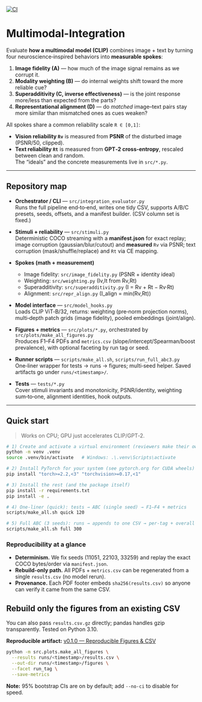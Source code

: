 [![CI](https://github.com/Yanyu-lei/Multimodal-Integration/actions/workflows/ci.yml/badge.svg)](https://github.com/Yanyu-lei/Multimodal-Integration/actions/workflows/ci.yml)

# Multimodal-Integration

Evaluate **how a multimodal model (CLIP)** combines image + text by turning four neuroscience‑inspired behaviors into **measurable spokes**:

1. **Image fidelity (A)** — how much of the image signal remains as we corrupt it.  
2. **Modality weighting (B)** — do internal weights shift toward the more reliable cue?  
3. **Superadditivity (C, inverse effectiveness)** — is the joint response more/less than expected from the parts?  
4. **Representational alignment (D)** — do *matched* image–text pairs stay more similar than mismatched ones as cues weaken?

All spokes share a common reliability scale `R ∈ [0,1]`:  
- **Vision reliability `Rv`** is measured from **PSNR** of the disturbed image (PSNR/50, clipped).  
- **Text reliability `Rt`** is measured from **GPT‑2 cross‑entropy**, rescaled between clean and random.  
The “ideals” and the concrete measurements live in `src/*.py`.

---

## Repository map

- **Orchestrator / CLI** — `src/integration_evaluator.py`  
  Runs the full pipeline end‑to‑end, writes one tidy CSV, supports A/B/C presets, seeds, offsets, and a manifest builder. (CSV column set is fixed.)

- **Stimuli + reliability** — `src/stimuli.py`  
  Deterministic COCO streaming with a **manifest.json** for exact replay; image corruption (gaussian/blur/cutout) and **measured** `Rv` via PSNR; text corruption (mask/shuffle/replace) and `Rt` via CE mapping.

- **Spokes (math + measurement)**  
  - Image fidelity: `src/image_fidelity.py` (PSNR + identity ideal)  
  - Weighting: `src/weighting.py` (Iv,It from Rv,Rt)  
  - Superadditivity: `src/superadditivity.py` (I = Rv + Rt − Rv·Rt)  
  - Alignment: `src/repr_align.py` (I_align = min(Rv,Rt))

- **Model interface** — `src/model_hooks.py`  
  Loads CLIP ViT‑B/32, returns: weighting (pre‑norm projection norms), multi‑depth patch grids (image fidelity), pooled embeddings (joint/align).

- **Figures + metrics** — `src/plots/*.py`, orchestrated by `src/plots/make_all_figures.py`  
  Produces F1–F4 PDFs and `metrics.csv` (slope/intercept/Spearman/boost prevalence), with optional faceting by run tag or seed.

- **Runner scripts** — `scripts/make_all.sh`, `scripts/run_full_abc3.py`  
  One‑liner wrapper for tests → runs → figures; multi‑seed helper. Saved artifacts go under `runs/<timestamp>/`.

- **Tests** — `tests/*.py`  
  Cover stimuli invariants and monotonicity, PSNR/identity, weighting sum‑to‑one, alignment identities, hook outputs.

---

## Quick start

> Works on CPU; GPU just accelerates CLIP/GPT‑2.

```bash
# 1) Create and activate a virtual environment (reviewers make their own)
python -m venv .venv
source .venv/bin/activate   # Windows: .\.venv\Scripts\activate

# 2) Install PyTorch for your system (see pytorch.org for CUDA wheels)
pip install "torch>=2.2,<3" "torchvision>=0.17,<1"

# 3) Install the rest (and the package itself)
pip install -r requirements.txt
pip install -e .

# 4) One-liner (quick): tests → ABC (single seed) → F1–F4 + metrics
scripts/make_all.sh quick 120

# 5) Full ABC (3 seeds): runs → appends to one CSV → per-tag + overall figures
scripts/make_all.sh full 300
```

### Reproducibility at a glance
- **Determinism.** We fix seeds (11051, 22103, 33259) and replay the exact COCO bytes/order via `manifest.json`.  
- **Rebuild-only path.** All PDFs + `metrics.csv` can be regenerated from a single `results.csv` (no model rerun).  
- **Provenance.** Each PDF footer embeds `sha256(results.csv)` so anyone can verify it came from the same CSV.


## Rebuild only the figures from an existing CSV
You can also pass `results.csv.gz` directly; pandas handles gzip transparently. Tested on Python 3.10.

**Reproducible artifact:** [v0.1.0 — Reproducible Figures & CSV](https://github.com/Yanyu-lei/Multimodal-Integration/releases/tag/v0.1.0)

```bash
python -m src.plots.make_all_figures \
  --results runs/<timestamp>/results.csv \
  --out-dir runs/<timestamp>/figures \
  --facet run_tag \
  --save-metrics
```

**Note:** 95% bootstrap CIs are on by default; add `--no-ci` to disable for speed.
